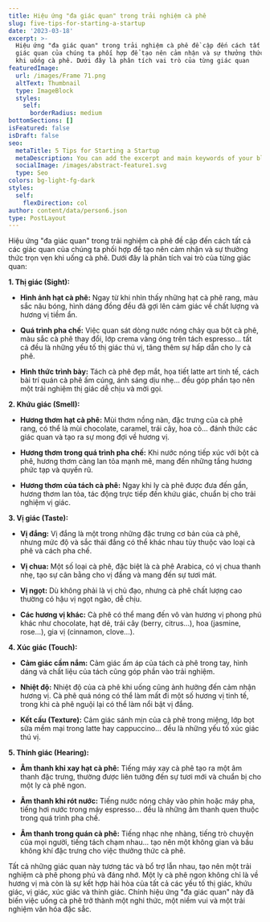 ```yaml
---
title: Hiệu ứng "đa giác quan" trong trải nghiệm cà phê
slug: five-tips-for-starting-a-startup
date: '2023-03-18'
excerpt: >-
  Hiệu ứng "đa giác quan" trong trải nghiệm cà phê đề cập đến cách tất cả các
  giác quan của chúng ta phối hợp để tạo nên cảm nhận và sự thưởng thức trọn vẹn
  khi uống cà phê. Dưới đây là phân tích vai trò của từng giác quan
featuredImage:
  url: /images/Frame 71.png
  altText: Thumbnail
  type: ImageBlock
  styles:
    self:
      borderRadius: medium
bottomSections: []
isFeatured: false
isDraft: false
seo:
  metaTitle: 5 Tips for Starting a Startup
  metaDescription: You can add the excerpt and main keywords of your blog post here.
  socialImage: /images/abstract-feature1.svg
  type: Seo
colors: bg-light-fg-dark
styles:
  self:
    flexDirection: col
author: content/data/person6.json
type: PostLayout
---
```

Hiệu ứng "đa giác quan" trong trải nghiệm cà phê đề cập đến cách tất cả các giác quan của chúng ta phối hợp để tạo nên cảm nhận và sự thưởng thức trọn vẹn khi uống cà phê. Dưới đây là phân tích vai trò của từng giác quan:

**1. Thị giác (Sight):**

*   **Hình ảnh hạt cà phê:** Ngay từ khi nhìn thấy những hạt cà phê rang, màu sắc nâu bóng, hình dáng đồng đều đã gợi lên cảm giác về chất lượng và hương vị tiềm ẩn.

*   **Quá trình pha chế:** Việc quan sát dòng nước nóng chảy qua bột cà phê, màu sắc cà phê thay đổi, lớp crema vàng óng trên tách espresso... tất cả đều là những yếu tố thị giác thú vị, tăng thêm sự hấp dẫn cho ly cà phê.

*   **Hình thức trình bày:** Tách cà phê đẹp mắt, họa tiết latte art tinh tế, cách bài trí quán cà phê ấm cúng, ánh sáng dịu nhẹ... đều góp phần tạo nên một trải nghiệm thị giác dễ chịu và mời gọi.

**2. Khứu giác (Smell):**

*   **Hương thơm hạt cà phê:** Mùi thơm nồng nàn, đặc trưng của cà phê rang, có thể là mùi chocolate, caramel, trái cây, hoa cỏ... đánh thức các giác quan và tạo ra sự mong đợi về hương vị.

*   **Hương thơm trong quá trình pha chế:** Khi nước nóng tiếp xúc với bột cà phê, hương thơm càng lan tỏa mạnh mẽ, mang đến những tầng hương phức tạp và quyến rũ.

*   **Hương thơm của tách cà phê:** Ngay khi ly cà phê được đưa đến gần, hương thơm lan tỏa, tác động trực tiếp đến khứu giác, chuẩn bị cho trải nghiệm vị giác.

**3. Vị giác (Taste):**

*   **Vị đắng:** Vị đắng là một trong những đặc trưng cơ bản của cà phê, nhưng mức độ và sắc thái đắng có thể khác nhau tùy thuộc vào loại cà phê và cách pha chế.

*   **Vị chua:** Một số loại cà phê, đặc biệt là cà phê Arabica, có vị chua thanh nhẹ, tạo sự cân bằng cho vị đắng và mang đến sự tươi mát.

*   **Vị ngọt:** Dù không phải là vị chủ đạo, nhưng cà phê chất lượng cao thường có hậu vị ngọt ngào, dễ chịu.

*   **Các hương vị khác:** Cà phê có thể mang đến vô vàn hương vị phong phú khác như chocolate, hạt dẻ, trái cây (berry, citrus...), hoa (jasmine, rose...), gia vị (cinnamon, clove...).

**4. Xúc giác (Touch):**

*   **Cảm giác cầm nắm:** Cảm giác ấm áp của tách cà phê trong tay, hình dáng và chất liệu của tách cũng góp phần vào trải nghiệm.

*   **Nhiệt độ:** Nhiệt độ của cà phê khi uống cũng ảnh hưởng đến cảm nhận hương vị. Cà phê quá nóng có thể làm mất đi một số hương vị tinh tế, trong khi cà phê nguội lại có thể làm nổi bật vị đắng.

*   **Kết cấu (Texture):** Cảm giác sánh mịn của cà phê trong miệng, lớp bọt sữa mềm mại trong latte hay cappuccino... đều là những yếu tố xúc giác thú vị.

**5. Thính giác (Hearing):**

*   **Âm thanh khi xay hạt cà phê:** Tiếng máy xay cà phê tạo ra một âm thanh đặc trưng, thường được liên tưởng đến sự tươi mới và chuẩn bị cho một ly cà phê ngon.

*   **Âm thanh khi rót nước:** Tiếng nước nóng chảy vào phin hoặc máy pha, tiếng hơi nước trong máy espresso... đều là những âm thanh quen thuộc trong quá trình pha chế.

*   **Âm thanh trong quán cà phê:** Tiếng nhạc nhẹ nhàng, tiếng trò chuyện của mọi người, tiếng tách chạm nhau... tạo nên một không gian và bầu không khí đặc trưng cho việc thưởng thức cà phê.

Tất cả những giác quan này tương tác và bổ trợ lẫn nhau, tạo nên một trải nghiệm cà phê phong phú và đáng nhớ. Một ly cà phê ngon không chỉ là về hương vị mà còn là sự kết hợp hài hòa của tất cả các yếu tố thị giác, khứu giác, vị giác, xúc giác và thính giác. Chính hiệu ứng "đa giác quan" này đã biến việc uống cà phê trở thành một nghi thức, một niềm vui và một trải nghiệm văn hóa đặc sắc.

